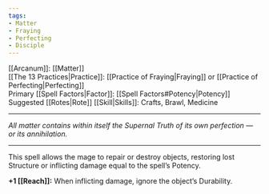 ```yaml
---
tags:
- Matter
- Fraying
- Perfecting
- Disciple
---
```


[[Arcanum]]: [[Matter]]\
[[The 13 Practices|Practice]]: [[Practice of Fraying|Fraying]] or [[Practice of Perfecting|Perfecting]]\
Primary [[Spell Factors|Factor]]: [[Spell Factors#Potency|Potency]]\
Suggested [[Rotes|Rote]] [[Skill|Skills]]: Crafts, Brawl, Medicine

---

_All matter contains within itself the Supernal Truth of its own perfection — or its annihilation._

---

This spell allows the mage to repair or destroy objects, restoring lost Structure or inflicting damage equal to the spell’s Potency.

**+1 [[Reach]]:** When inflicting damage, ignore the object’s Durability.
